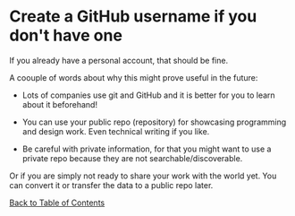 # Create a GitHub username if you don't have one


If you already have a personal account, that should be fine. 

A coouple of words about why this might prove useful in the future:

- Lots of companies use git and GitHub and it is better for you to learn about it beforehand!

- You can use your public repo (repository) for showcasing programming and design work. Even technical writing if you like.

- Be careful with private information, for that you might want to use a private repo because they are not searchable/discoverable.

Or if you are simply not ready to share your work with the world yet. You can convert it or transfer the data to a public repo later.

[Back to Table of Contents](https://github.com/Pomona-ITS/DailyChallenges/blob/main/README.md)
